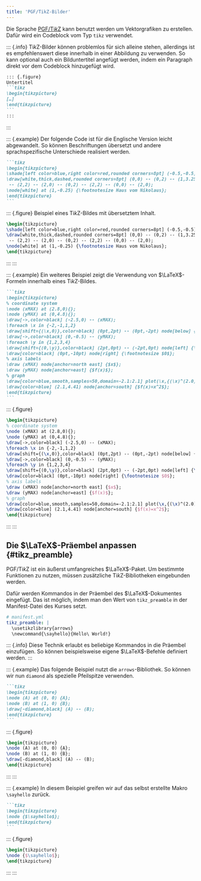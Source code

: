 ```yaml
---
title: 'PGF/TikZ-Bilder'
---
```


Die Sprache [PGF/Ti*k*Z](https://sourceforge.net/projects/pgf/) kann benutzt
werden um Vektorgrafiken zu erstellen. Dafür wird ein Codeblock vom Typ `tikz`
verwendet.

::: {.info}
Ti*k*Z-Bilder können problemlos für sich alleine stehen, allerdings ist es
empfehlenswert diese innerhalb in einer Abbildung zu verwenden. So kann
optional auch ein Bilduntertitel angefügt werden, indem ein Paragraph direkt
vor dem Codeblock hinzugefügt wird.

````markdown
::: {.figure}
Untertitel
```tikz
\begin{tikzpicture}
[…]
\end{tikzpicture}
```
:::
````
:::

::: {.example}
Der folgende Code ist für die Englische Version leicht abgewandelt. So können
Beschriftungen übersetzt und andere sprachspezifische Unterschiede realisiert
werden.

````markdown
```tikz
\begin{tikzpicture}
\shade[left color=blue,right color=red,rounded corners=8pt] (-0.5,-0.5) rectangle (2.5,3.45);
\draw[white,thick,dashed,rounded corners=8pt] (0,0) -- (0,2) -- (1,3.25)
 -- (2,2) -- (2,0) -- (0,2) -- (2,2) -- (0,0) -- (2,0);
\node[white] at (1,-0.25) {\footnotesize Haus vom Nikolaus};
\end{tikzpicture}
```
````

::: {.figure}
Beispiel eines Ti*k*Z-Bildes mit übersetztem Inhalt.
```tikz
\begin{tikzpicture}
\shade[left color=blue,right color=red,rounded corners=8pt] (-0.5,-0.5) rectangle (2.5,3.45);
\draw[white,thick,dashed,rounded corners=8pt] (0,0) -- (0,2) -- (1,3.25)
 -- (2,2) -- (2,0) -- (0,2) -- (2,2) -- (0,0) -- (2,0);
\node[white] at (1,-0.25) {\footnotesize Haus vom Nikolaus};
\end{tikzpicture}
```
:::
:::

::: {.example}
Ein weiteres Beispiel zeigt die Verwendung von $\LaTeX$-Formeln innerhalb
eines Ti*k*Z-Bildes.

````markdown
```tikz
\begin{tikzpicture}
% coordinate system
\node (xMAX) at (2.8,0){};
\node (yMAX) at (0,4.8){};
\draw[->,color=black] (-2.5,0) -- (xMAX);
\foreach \x in {-2,-1,1,2}
\draw[shift={(\x,0)},color=black] (0pt,2pt) -- (0pt,-2pt) node[below] {\footnotesize $\x$};
\draw[->,color=black] (0,-0.5) -- (yMAX);
\foreach \y in {1,2,3,4}
\draw[shift={(0,\y)},color=black] (2pt,0pt) -- (-2pt,0pt) node[left] {\footnotesize $\y$};
\draw[color=black] (0pt,-10pt) node[right] {\footnotesize $0$};
% axis labels
\draw (xMAX) node[anchor=north east] {$x$};
\draw (yMAX) node[anchor=east] {$f(x)$};
% graph
\draw[color=blue,smooth,samples=50,domain=-2.1:2.1] plot(\x,{(\x)^(2.0)});
\draw[color=blue] (2.1,4.41) node[anchor=south] {$f(x)=x^2$};
\end{tikzpicture}
```
````

::: {.figure}
```tikz
\begin{tikzpicture}
% coordinate system
\node (xMAX) at (2.8,0){};
\node (yMAX) at (0,4.8){};
\draw[->,color=black] (-2.5,0) -- (xMAX);
\foreach \x in {-2,-1,1,2}
\draw[shift={(\x,0)},color=black] (0pt,2pt) -- (0pt,-2pt) node[below] {\footnotesize $\x$};
\draw[->,color=black] (0,-0.5) -- (yMAX);
\foreach \y in {1,2,3,4}
\draw[shift={(0,\y)},color=black] (2pt,0pt) -- (-2pt,0pt) node[left] {\footnotesize $\y$};
\draw[color=black] (0pt,-10pt) node[right] {\footnotesize $0$};
% axis labels
\draw (xMAX) node[anchor=north east] {$x$};
\draw (yMAX) node[anchor=east] {$f(x)$};
% graph
\draw[color=blue,smooth,samples=50,domain=-2.1:2.1] plot(\x,{(\x)^(2.0)});
\draw[color=blue] (2.1,4.41) node[anchor=south] {$f(x)=x^2$};
\end{tikzpicture}
```
:::
:::

## Die $\LaTeX$-Präembel anpassen {#tikz_preamble}

PGF/Ti*k*Z ist ein äußerst umfangreiches $\LaTeX$-Paket. Um bestimmte
Funktionen zu nutzen, müssen zusätzliche Ti*k*Z-Bibliotheken eingebunden
werden.

Dafür werden Kommandos in der Präembel des $\LaTeX$-Dokumentes eingefügt. Das
ist möglich, indem man den Wert von `tikz_preamble` in der Manifest-Datei des
Kurses setzt.

```yml
# manifest.yml
tikz_preamble: |
  \usetikzlibrary{arrows}
  \newcommand{\sayhello}{Hello\ World!}
```

::: {.info}
Diese Technik erlaubt es beliebige Kommandos in die Präembel einzufügen. So
können beispielsweise eigene $\LaTeX$-Befehle definiert werden.
:::

::: {.example}
Das folgende Beispiel nutzt die `arrows`-Bibliothek. So können wir nun
`diamond` als spezielle Pfeilspitze verwenden.

````markdown
```tikz
\begin{tikzpicture}
\node (A) at (0, 0) {A};
\node (B) at (1, 0) {B};
\draw[-diamond,black] (A) -- (B);
\end{tikzpicture}
```
````

::: {.figure}
```tikz
\begin{tikzpicture}
\node (A) at (0, 0) {A};
\node (B) at (1, 0) {B};
\draw[-diamond,black] (A) -- (B);
\end{tikzpicture}
```
:::
:::

::: {.example}
In diesem Beispiel greifen wir auf das selbst erstellte Makro `\sayhello`
zurück.

````markdown
```tikz
\begin{tikzpicture}
\node {$\sayhello$};
\end{tikzpicture}
```
````

::: {.figure}
```tikz
\begin{tikzpicture}
\node {$\sayhello$};
\end{tikzpicture}
```
:::
:::
